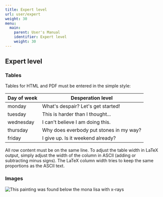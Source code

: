 ```yaml
---
title: Expert level
url: user/expert
weight: 30
menu:
  main:
    parent: User's Manual
    identifier: Expert level
    weight: 30
---
```


## Expert level

### Tables

Tables for HTML and PDF must be entered in the simple style:

Day of week   | Desperation level
--------------|---------------------
monday        | What's despair? Let's get started!
tuesday       | This is harder than I thought...
wednesday     | I can't believe I am doing this.
thursday      | Why does everbody put stones in my way?
friday        | I give up.  Is it weekend already?

All row content must be on the same line.  To adjust the table width
in LaTeX output, simply adjust the width of the column in ASCII
(adding or subtracting minus signs).  The LaTeX column width tries to
keep the same proportions as the ASCII text.

### Images

![This painting was found below the mona lisa with x-rays](/images/user/monday-lisa.jpg)
